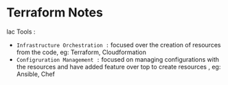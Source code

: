 # Terraform Notes

Iac Tools :

- `Infrastructure Orchestration :` focused over the creation of resources from the code, eg: Terraform, Cloudformation
- `Configruration Management :` focused on managing configurations with the resources and have added feature over top to create resources , eg: Ansible, Chef
